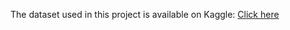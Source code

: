 The dataset used in this project is available on Kaggle: [Click here](https://www.kaggle.com/api/v1/datasets/download/mlg-ulb/creditcardfraud)
